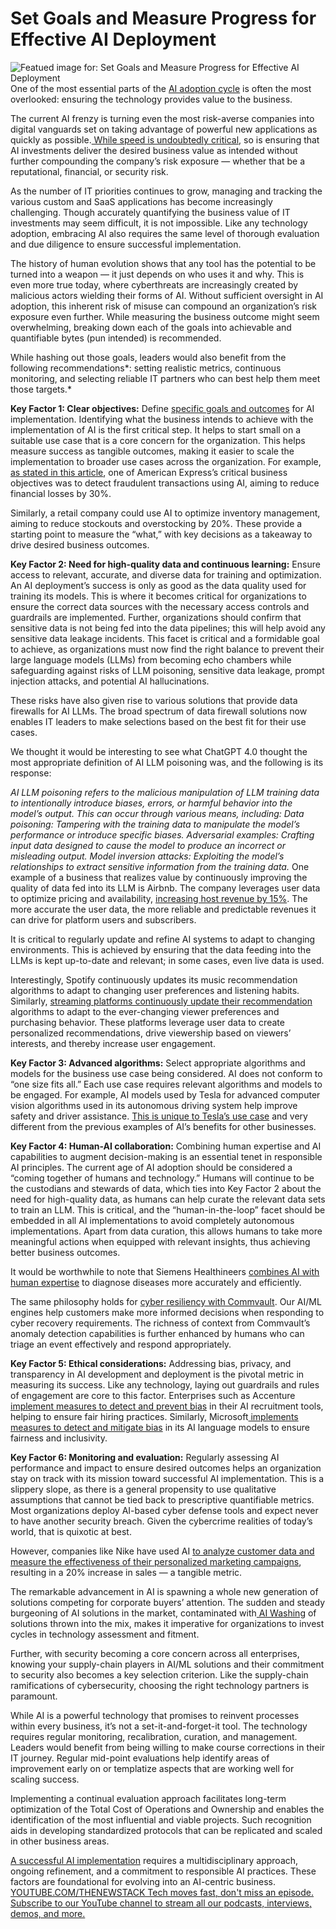 # Set Goals and Measure Progress for Effective AI Deployment
![Featued image for: Set Goals and Measure Progress for Effective AI Deployment](https://cdn.thenewstack.io/media/2024/07/1527f023-spyware-2319403_1280-1024x682.jpg)
One of the most essential parts of the [AI adoption cycle](https://thenewstack.io/ai-everywhere-overcoming-barriers-to-adoption/) is often the most overlooked: ensuring the technology provides value to the business.

The current AI frenzy is turning even the most risk-averse companies into digital vanguards set on taking advantage of powerful new applications as quickly as possible.[ While speed is undoubtedly critical](https://thenewstack.io/trust-but-verify-to-get-ai-right-its-adoption-requires-guardrails/), so is ensuring that AI investments deliver the desired business value as intended without further compounding the company’s risk exposure — whether that be a reputational, financial, or security risk.

As the number of IT priorities continues to grow, managing and tracking the various custom and SaaS applications has become increasingly challenging. Though accurately quantifying the business value of IT investments may seem difficult, it is not impossible. Like any technology adoption, embracing AI also requires the same level of thorough evaluation and due diligence to ensure successful implementation.

The history of human evolution shows that any tool has the potential to be turned into a weapon — it just depends on who uses it and why. This is even more true today, where cyberthreats are increasingly created by malicious actors wielding their forms of AI. Without sufficient oversight in AI adoption, this inherent risk of misuse can compound an organization’s risk exposure even further. While measuring the business outcome might seem overwhelming, breaking down each of the goals into achievable and quantifiable bytes (pun intended) is recommended.

While hashing out those goals, leaders would also benefit from the following recommendations*: setting realistic metrics, continuous monitoring, and selecting reliable IT partners who can best help them meet those targets.*

**Key Factor 1: Clear objectives:** Define [specific goals and outcomes](https://thenewstack.io/treading-carefully-best-practices-when-adopting-ai/) for AI implementation. Identifying what the business intends to achieve with the implementation of AI is the first critical step. It helps to start small on a suitable use case that is a core concern for the organization. This helps measure success as tangible outcomes, making it easier to scale the implementation to broader use cases across the organization.
For example, [as stated in this article](https://www.americanexpress.com/en-us/newsroom/articles/products-and-services/backing-american-express-customers-how-machine-learning-halt.html), one of American Express’s critical business objectives was to detect fraudulent transactions using AI, aiming to reduce financial losses by 30%.

Similarly, a retail company could use AI to optimize inventory management, aiming to reduce stockouts and overstocking by 20%. These provide a starting point to measure the “what,” with key decisions as a takeaway to drive desired business outcomes.

**Key Factor 2: Need for high-quality data and continuous learning:** Ensure access to relevant, accurate, and diverse data for training and optimization. An AI deployment’s success is only as good as the data quality used for training its models. This is where it becomes critical for organizations to ensure the correct data sources with the necessary access controls and guardrails are implemented. Further, organizations should confirm that sensitive data is not being fed into the data pipelines; this will help avoid any sensitive data leakage incidents.
This facet is critical and a formidable goal to achieve, as organizations must now find the right balance to prevent their large language models (LLMs) from becoming echo chambers while safeguarding against risks of LLM poisoning, sensitive data leakage, prompt injection attacks, and potential AI hallucinations.

These risks have also given rise to various solutions that provide data firewalls for AI LLMs. The broad spectrum of data firewall solutions now enables IT leaders to make selections based on the best fit for their use cases.

We thought it would be interesting to see what ChatGPT 4.0 thought the most appropriate definition of AI LLM poisoning was, and the following is its response:

*AI LLM poisoning refers to the malicious manipulation of LLM training data to intentionally introduce biases, errors, or harmful behavior into the model’s output. This can occur through various means, including:*
*Data poisoning: Tampering with the training data to manipulate the model’s performance or introduce specific biases.*
*Adversarial examples: Crafting input data designed to cause the model to produce an incorrect or misleading output.*
*Model inversion attacks: Exploiting the model’s relationships to extract sensitive information from the training data.*
One example of a business that realizes value by continuously improving the quality of data fed into its LLM is Airbnb. The company leverages user data to optimize pricing and availability, [increasing host revenue by 15%](https://www.americanexpress.com/en-us/newsroom/articles/products-and-services/backing-american-express-customers-how-machine-learning-halt.html). The more accurate the user data, the more reliable and predictable revenues it can drive for platform users and subscribers.

It is critical to regularly update and refine AI systems to adapt to changing environments. This is achieved by ensuring that the data feeding into the LLMs is kept up-to-date and relevant; in some cases, even live data is used.

Interestingly, Spotify continuously updates its music recommendation algorithms to adapt to changing user preferences and listening habits. Similarly, [streaming platforms continuously update their recommendation](https://www.miquido.com/blog/ai-based-personalisation/) algorithms to adapt to the ever-changing viewer preferences and purchasing behavior. These platforms leverage user data to create personalized recommendations, drive viewership based on viewers’ interests, and thereby increase user engagement.

**Key Factor 3: Advanced algorithms:** Select appropriate algorithms and models for the business use case being considered. AI does not conform to “one size fits all.” Each use case requires relevant algorithms and models to be engaged.
For example, AI models used by Tesla for advanced computer vision algorithms used in its autonomous driving system help improve safety and driver assistance. [This is unique to Tesla’s use case](https://www.linkedin.com/pulse/teslas-use-ai-revolutionary-approach-car-technology-alexander-stahl/) and very different from the previous examples of AI’s benefits for other businesses.

**Key Factor 4: Human-AI collaboration:** Combining human expertise and AI capabilities to augment decision-making is an essential tenet in responsible AI principles. The current age of AI adoption should be considered a “coming together of humans and technology.” Humans will continue to be the custodians and stewards of data, which ties into Key Factor 2 about the need for high-quality data, as humans can help curate the relevant data sets to train an LLM.
This is critical, and the “human-in-the-loop” facet should be embedded in all AI implementations to avoid completely autonomous implementations. Apart from data curation, this allows humans to take more meaningful actions when equipped with relevant insights, thus achieving better business outcomes.

It would be worthwhile to note that Siemens Healthineers [combines AI with human expertise](https://www.siemens-healthineers.com/en-us/press-room/press-releases/generative-artificial-intelligence) to diagnose diseases more accurately and efficiently.

The same philosophy holds for [cyber resiliency with Commvault](https://www.commvault.com/blogs/fortifying-sensitive-data-against-ransomware-attacks). Our AI/ML engines help customers make more informed decisions when responding to cyber recovery requirements. The richness of context from Commvault’s anomaly detection capabilities is further enhanced by humans who can triage an event effectively and respond appropriately.

**Key Factor 5: Ethical considerations:** Addressing bias, privacy, and transparency in AI development and deployment is the pivotal metric in measuring its success. Like any technology, laying out guardrails and rules of engagement are core to this factor.
Enterprises such as Accenture [implement measures to detect and prevent bias](https://www.accenture.com/gb-en/blogs/blogs-ukcareers/using-tech-design-overcome-bias) in their AI recruitment tools, helping to ensure fair hiring practices. Similarly, Microsoft[ implements measures to detect and mitigate bias](https://www.microsoft.com/en-us/haxtoolkit/guideline/mitigate-social-biases/) in its AI language models to ensure fairness and inclusivity.

**Key Factor 6: Monitoring and evaluation:** Regularly assessing AI performance and impact to ensure desired outcomes helps an organization stay on track with its mission toward successful AI implementation. This is a slippery slope, as there is a general propensity to use qualitative assumptions that cannot be tied back to prescriptive quantifiable metrics.
Most organizations deploy AI-based cyber defense tools and expect never to have another security breach. Given the cybercrime realities of today’s world, that is quixotic at best.

However, companies like Nike have used AI [to analyze customer data and measure the effectiveness of their personalized marketing campaigns](https://www.linkedin.com/pulse/case-study-nikes-successful-use-analytics-digital-marketing-osipov/), resulting in a 20% increase in sales — a tangible metric.

The remarkable advancement in AI is spawning a whole new generation of solutions competing for corporate buyers’ attention. The sudden and steady burgeoning of AI solutions in the market, contaminated with[ AI Washing](https://www.techopedia.com/definition/ai-washing) of solutions thrown into the mix, makes it imperative for organizations to invest cycles in technology assessment and fitment.

Further, with security becoming a core concern across all enterprises, knowing your supply-chain players in AI/ML solutions and their commitment to security also becomes a key selection criterion. Like the supply-chain ramifications of cybersecurity, choosing the right technology partners is paramount.

While AI is a powerful technology that promises to reinvent processes within every business, it’s not a set-it-and-forget-it tool. The technology requires regular monitoring, recalibration, curation, and management. Leaders would benefit from being willing to make course corrections in their IT journey. Regular mid-point evaluations help identify areas of improvement early on or templatize aspects that are working well for scaling success.

Implementing a continual evaluation approach facilitates long-term optimization of the Total Cost of Operations and Ownership and enables the identification of the most influential and viable projects. Such recognition aids in developing standardized protocols that can be replicated and scaled in other business areas.

[A successful AI implementation](https://thenewstack.io/treading-carefully-best-practices-when-adopting-ai/) requires a multidisciplinary approach, ongoing refinement, and a commitment to responsible AI practices. These factors are foundational for evolving into an AI-centric business.
[
YOUTUBE.COM/THENEWSTACK
Tech moves fast, don't miss an episode. Subscribe to our YouTube
channel to stream all our podcasts, interviews, demos, and more.
](https://youtube.com/thenewstack?sub_confirmation=1)